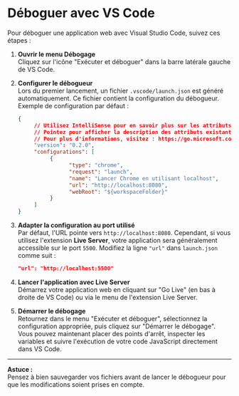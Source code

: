 # Déboguer avec VS Code

Pour déboguer une application web avec Visual Studio Code, suivez ces étapes :

1. **Ouvrir le menu Débogage**  
    Cliquez sur l'icône "Exécuter et déboguer" dans la barre latérale gauche de VS Code.

2. **Configurer le débogueur**  
    Lors du premier lancement, un fichier `.vscode/launch.json` est généré automatiquement. Ce fichier contient la configuration du débogueur. Exemple de configuration par défaut :

    ```json
    {
         // Utilisez IntelliSense pour en savoir plus sur les attributs possibles.
         // Pointez pour afficher la description des attributs existants.
         // Pour plus d'informations, visitez : https://go.microsoft.com/fwlink/?linkid=830387
         "version": "0.2.0",
         "configurations": [
              {
                    "type": "chrome",
                    "request": "launch",
                    "name": "Lancer Chrome en utilisant localhost",
                    "url": "http://localhost:8080",
                    "webRoot": "${workspaceFolder}"
              }
         ]
    }
    ```

3. **Adapter la configuration au port utilisé**  
    Par défaut, l'URL pointe vers `http://localhost:8080`. Cependant, si vous utilisez l'extension **Live Server**, votre application sera généralement accessible sur le port `5500`. Modifiez la ligne `"url"` dans `launch.json` comme suit :

    ```json
    "url": "http://localhost:5500"
    ```

4. **Lancer l'application avec Live Server**  
    Démarrez votre application web en cliquant sur "Go Live" (en bas à droite de VS Code) ou via le menu de l'extension Live Server.

5. **Démarrer le débogage**  
    Retournez dans le menu "Exécuter et déboguer", sélectionnez la configuration appropriée, puis cliquez sur "Démarrer le débogage".  
    Vous pouvez maintenant placer des points d'arrêt, inspecter les variables et suivre l'exécution de votre code JavaScript directement dans VS Code.

---

**Astuce :**  
Pensez à bien sauvegarder vos fichiers avant de lancer le débogueur pour que les modifications soient prises en compte.
